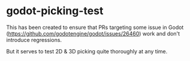 # godot-picking-test

This has been created to ensure that PRs targeting some issue in Godot (https://github.com/godotengine/godot/issues/26460) work and don't introduce regressions.

But it serves to test 2D & 3D picking quite thoroughly at any time.
